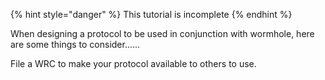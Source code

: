 
{% hint style="danger" %}
This tutorial is incomplete
{% endhint %}

When designing a protocol to be used in conjunction with wormhole, here are some things to consider......


File a WRC to make your protocol available to others to use.